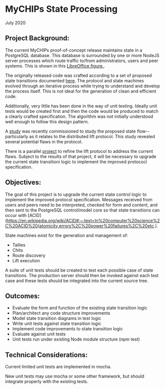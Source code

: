 # MyCHIPs State Processing
July 2020

## Project Background:
The current MyCHIPs proof-of-concept release maintains state in a PostgreSQL
database.  This database is surrounded by one or more NodeJS server processes
which route traffic to/from administrators, users and peer systems.  This is 
shown in this [LibreOffice figure.](/doc/Scaling.png).

The originally released code was crafted according to a set of proposed state 
transitions documented [here](/doc/States.odg).  The protocol and state
machines evolved through an iterative process while trying to understand and
develop the process itself.  This is not ideal for the generation of clean
and efficient code.

Additionally, very little has been done in the way of unit testing.  Ideally
unit tests would be created first and then the code would be produced to match
a clearly crafted specification.  The algorithm was not initially understood 
well enough to follow this design pattern.

A [study](/test/analysis/dsr/phase-1/results.md) was recently commissioned to
study the proposed state flow--particularly as it relates to the distributed
lift protocol.  This study revealed several potential flaws in the protocol.

There is a parallel [project](/doc/projects/Lift_Protocol.md) to refine the
lift protocol to address the current flaws.  Subject to the results of that
project, it will be necessary to upgrade the current state transitioni logic
to implement the improved protococl specification.

## Objectives:
The goal of this project is to upgrade the current state control logic to
implement the improved protocol specification.  Messages received from users
and peers need to be interpreted, checked for form and content, and then sent
to the PostgreSQL control/model core so that state transitions can occur with
[ACID](https://en.wikipedia.org/wiki/ACID#:~:text=In%20computer%20science%2C%20ACID%20(atomicity,errors%2C%20power%20failures%2C%20etc.).

State machines exist for the generation and management of:
- Tallies
- Chits
- Route discovery
- Lift execution

A suite of unit tests should be created to test each possible case of state
transitions.  The production server should then be invoked against each test
case and these tests should be integrated into the current source tree.

## Outcomes:
- Evaluate the form and function of the existing state transition logic
- Plan/architect any code structure improvements
- Model state transition diagrams in test logic
- Write unit tests against state transition logic
- Implement code improvements to state transition logic
- Evaluate against unit tests
- Unit tests run under existing Node module structure (npm test)

## Technical Considerations:
Current limited unit tests are implemented in mocha.

New unit tests may use mocha or some other framework, but should integrate
properly with the existing tests.
